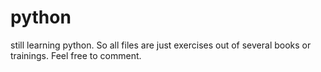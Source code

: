 # python
still learning python. So all files are just exercises out of several books or trainings.
Feel free to comment.
